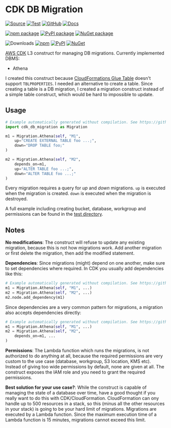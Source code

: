 # CDK DB Migration

[![Source](https://img.shields.io/badge/Source-GitHub-blue?logo=github)](https://github.com/udondan/cdk-db-migration)
[![Test](https://github.com/udondan/cdk-db-migration/workflows/Test/badge.svg)](https://github.com/udondan/cdk-db-migration/actions?query=workflow%3ATest)
[![GitHub](https://img.shields.io/github/license/udondan/cdk-db-migration)](https://github.com/udondan/cdk-db-migration/blob/master/LICENSE)
[![Docs](https://img.shields.io/badge/awscdk.io-cdk--db--migration-orange)](https://awscdk.io/packages/cdk-db-migration@1.1.0)

[![npm package](https://img.shields.io/npm/v/cdk-db-migration?color=brightgreen)](https://www.npmjs.com/package/cdk-db-migration)
[![PyPI package](https://img.shields.io/pypi/v/cdk-db-migration?color=brightgreen)](https://pypi.org/project/cdk-db-migration/)
[![NuGet package](https://img.shields.io/nuget/v/CDK.DB.Migration?color=brightgreen)](https://www.nuget.org/packages/CDK.DB.Migration/)

![Downloads](https://img.shields.io/badge/-DOWNLOADS:-brightgreen?color=gray)
[![npm](https://img.shields.io/npm/dt/cdk-db-migration?label=npm&color=blueviolet)](https://www.npmjs.com/package/cdk-db-migration)
[![PyPI](https://img.shields.io/pypi/dm/cdk-db-migration?label=pypi&color=blueviolet)](https://pypi.org/project/cdk-db-migration/)
[![NuGet](https://img.shields.io/nuget/dt/CDK.DB.Migration?label=nuget&color=blueviolet)](https://www.nuget.org/packages/CDK.DB.Migration/)

[AWS CDK](https://aws.amazon.com/cdk/) L3 construct for managing DB migrations. Currently implemented DBMS:

* Athena

I created this construct because [CloudFormations Glue Table](https://docs.aws.amazon.com/AWSCloudFormation/latest/UserGuide/aws-resource-glue-table.html) doesn't support `TBLPROPERTIES`. I needed an alternative to create a table. Since creating a table is a DB migration, I created a migration construct instead of a simple table construct, which would be hard to impossible to update.

## Usage

```python
# Example automatically generated without compilation. See https://github.com/aws/jsii/issues/826
import cdk_db_migration as Migration

m1 = Migration.Athena(self, "M1",
    up="CREATE EXTERNAL TABLE foo ...;",
    down="DROP TABLE foo;"
)

m2 = Migration.Athena(self, "M2",
    depends_on=m1,
    up="ALTER TABLE foo ...;",
    down="ALTER TABLE foo ...;"
)
```

Every migration requires a query for *up* and *down* migrations. `up` is executed when the migration is created. `down` is executed when the migration is destroyed.

A full example including creating bucket, database, workgroup and permissions can be found in the [test directory](https://github.com/udondan/cdk-db-migration/blob/master/test/lib/index.ts).

## Notes

**No modifications**: The construct will refuse to update any existing migration, because this is not how migrations work. Add another migration or first delete the migration, then add the modified statement.

**Dependencies**: Since migrations (might) depend on one another, make sure to set dependencies where required. In CDK you usually add dependencies like this:

```python
# Example automatically generated without compilation. See https://github.com/aws/jsii/issues/826
m1 = Migration.Athena(self, "M1", ...)
m2 = Migration.Athena(self, "M2", ...)
m2.node.add_dependency(m1)
```

Since dependencies are a very common pattern for migrations, a migration also accepts dependencies directly:

```python
# Example automatically generated without compilation. See https://github.com/aws/jsii/issues/826
m1 = Migration.Athena(self, "M1", ...)
m2 = Migration.Athena(self, "M2",
    depends_on=m1, ...
)
```

**Permissions**: The Lambda function which runs the migrations, is not authorized to do anything at all, because the required permissions are very custom to the use case (database, workgroup, S3 location, KMS etc). Instead of giving too wide permissions by default, none are given at all. The construct exposes the IAM role and you need to grant the required permissions.

**Best solution for your use case?**: While the construct is capable of managing the state of a database over time, have a good thought if you really want to do this with CDK/CloudFormation. CloudFormation can ony handle up to 500 resources in a stack, so this (minus all the other resources in your stack) is going to be your hard limit of migrations. Migrations are executed by a Lambda function. Since the maximum execution time of a Lambda function is 15 minutes, migrations cannot exceed this limit.
